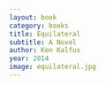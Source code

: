 ```yaml
---
layout: book
category: books
title: Equilateral
subtitle: A Novel
author: Ken Kalfus
year: 2014
image: equilateral.jpg
---
```

